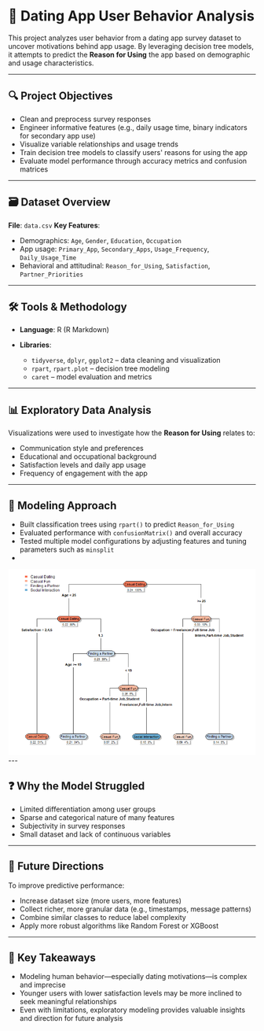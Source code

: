 # 📱 Dating App User Behavior Analysis

This project analyzes user behavior from a dating app survey dataset to uncover motivations behind app usage. By leveraging decision tree models, it attempts to predict the **Reason for Using** the app based on demographic and usage characteristics.

---

## 🔍 Project Objectives

* Clean and preprocess survey responses
* Engineer informative features (e.g., daily usage time, binary indicators for secondary app use)
* Visualize variable relationships and usage trends
* Train decision tree models to classify users' reasons for using the app
* Evaluate model performance through accuracy metrics and confusion matrices

---

## 🗃️ Dataset Overview

**File**: `data.csv`
**Key Features**:

* Demographics: `Age`, `Gender`, `Education`, `Occupation`
* App usage: `Primary_App`, `Secondary_Apps`, `Usage_Frequency`, `Daily_Usage_Time`
* Behavioral and attitudinal: `Reason_for_Using`, `Satisfaction`, `Partner_Priorities`

---

## 🛠️ Tools & Methodology

* **Language**: R (R Markdown)
* **Libraries**:

  * `tidyverse`, `dplyr`, `ggplot2` – data cleaning and visualization
  * `rpart`, `rpart.plot` – decision tree modeling
  * `caret` – model evaluation and metrics

---

## 📊 Exploratory Data Analysis

Visualizations were used to investigate how the **Reason for Using** relates to:

* Communication style and preferences
* Educational and occupational background
* Satisfaction levels and daily app usage
* Frequency of engagement with the app

---

## 🌳 Modeling Approach

* Built classification trees using `rpart()` to predict `Reason_for_Using`
* Evaluated performance with `confusionMatrix()` and overall accuracy
* Tested multiple model configurations by adjusting features and tuning parameters such as `minsplit`
* 
<img src="decision_tree.png"/>
---

## ❓ Why the Model Struggled

* Limited differentiation among user groups
* Sparse and categorical nature of many features
* Subjectivity in survey responses
* Small dataset and lack of continuous variables

---

## 🔮 Future Directions

To improve predictive performance:

* Increase dataset size (more users, more features)
* Collect richer, more granular data (e.g., timestamps, message patterns)
* Combine similar classes to reduce label complexity
* Apply more robust algorithms like Random Forest or XGBoost

---

## 🧠 Key Takeaways

* Modeling human behavior—especially dating motivations—is complex and imprecise
* Younger users with lower satisfaction levels may be more inclined to seek meaningful relationships
* Even with limitations, exploratory modeling provides valuable insights and direction for future analysis

